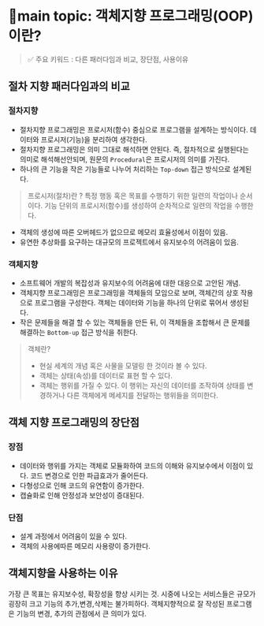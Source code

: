 # 📍main topic: 객체지향 프로그래밍(OOP) 이란?
>  ✅ 주요 키워드 : 다른 패러다임과 비교, 장단점, 사용이유

## 절차 지향 패러다임과의 비교
### 절차지향 
- 절차지향 프로그래밍은 프로시저(함수) 중심으로 프로그램을 설계하는 방식이다.
데이터와 프로시저(기능)을 분리하여 생각한다.
- 절차지향 프로그래밍은 의미 그대로 해석하면 안된다. 즉, 절차적으로 실행된다는 의미로 해석해선안되며,
원문의 `Procedural`은 프로시저의 의미를 가진다.
- 하나의 큰 기능을 작은 기능들로 나누어 처리하는 `Top-down` 접근 방식으로 설계된다.

> 프로시저(절차)란 ?
> 특정 행동 혹은 목표를 수행하기 위한 일련의 작업이나 순서이다.
> 기능 단위의 프로시저(함수)를 생성하여 순차적으로 일련의 작업을 수행한다.

- 객체의 생성에 따른 오버헤드가 없으므로 메모리 효율성에서 이점이 있음.
- 유연한 추상화를 요구하는 대규모의 프로젝트에서 유지보수의 어려움이 있음.

### 객체지향
- 소프트웨어 개발의 복잡성과 유지보수의 어려움에 대한 대응으로 고안된 개념.
- 객체지향 프로그래밍은 프로그래밍을 객체들의 모임으로 보며, 객체간의 상호 작용으로 프로그램을 구성한다. 객체는 
데이터와 기능을 하나의 단위로 묶어서 생성된다. 
- 작은 문제들을 해결 할 수 있는 객체들을 만든 뒤, 이 객체들을 조합해서 큰 문제를 해결하는 `Bottom-up` 접근 방식을 취한다.

> 객체란? 
> - 현실 세계의 개념 혹은 사물을 모델링 한 것이라 볼 수 있다.
> - 객체는 상태(속성)를 데이터로 표현 할 수 있다.
> - 객체는 행위를 가질 수 있다. 이 행위는 자신의 데이터를 조작하여 상태를 변경하거나 
다른 객체에게 메세지를 전달하는 행위들을 의미한다.

## 객체 지향 프로그래밍의 장단점
### 장점
- 데이터와 행위를 가지는 객체로 모듈화하여 코드의 이해와 유지보수에서 이점이 있다. 코드 변경으로 인한 파급효과가 줄어든다.
- 다형성으로 인해 코드의 유연함이 증가한다.
- 캡슐화로 인해 안정성과 보안성이 증대된다.

### 단점
- 설계 과정에서 어려움이 있을 수 있다.
- 객체의 사용에따른 메모리 사용량이 증가한다.

## 객체지향을 사용하는 이유
가장 큰 목표는 유지보수성, 확장성을 향상 시키는 것. 시중에 나오는 서비스들은 규모가 굉장히 크고 기능의 추가,변경,삭제는 불가피하다.
객체지향적으로 잘 작성된 프로그램은 기능의 변경, 추가의 관점에서 큰 의미가 있다.

















